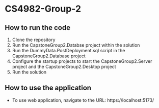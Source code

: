 # CS4982-Group-2

## How to run the code

1. Clone the repository
2. Run the CapstoneGroup2.Databse project within the solution
3. Run the DummyData.PostDeployment.sql script in the CapstoneGroup2.Database project
4. Configure the startup projects to start the CapstoneGroup2.Server project and the CapstoneGroup2.Desktop project
5. Run the solution

## How to use the application
- To use web application, navigate to the URL: https://localhost:5173/